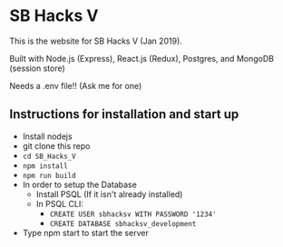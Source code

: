# SB Hacks V

This is the website for SB Hacks V (Jan 2019).

Built with Node.js (Express), React.js (Redux), Postgres, and MongoDB (session store)

Needs a .env file!! (Ask me for one)

## Instructions for installation and start up
  * Install nodejs
  * git clone this repo
  * `cd SB_Hacks_V`
  * `npm install`
  * `npm run build`
  * In order to setup the Database
    * Install PSQL (If it isn't already installed)
    * In PSQL CLI:
      * `CREATE USER sbhacksv WITH PASSWORD '1234'`
      * `CREATE DATABASE sbhacksv_development`
  * Type npm start to start the server
